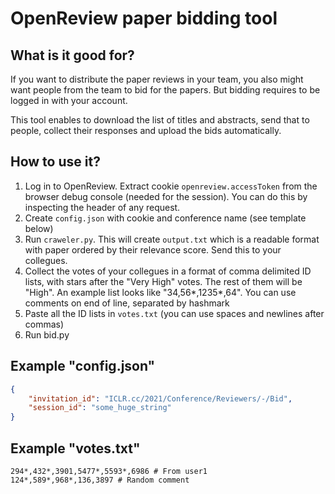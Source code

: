# OpenReview paper bidding tool

## What is it good for?

If you want to distribute the paper reviews in your team, you also might want people from the team to bid for the papers. But bidding requires to be logged in with your account.

This tool enables to download the list of titles and abstracts, send that to people, collect their responses and upload the bids automatically.

## How to use it?

1) Log in to OpenReview. Extract cookie ```openreview.accessToken``` from the browser debug console (needed for the session). You can do this by inspecting the header of any request.
2) Create ```config.json``` with cookie and conference name (see template below)
3) Run ```craweler.py```. This will create ```output.txt``` which is a readable format with paper ordered by their relevance score. Send this to your collegues.
4) Collect the votes of your collegues in a format of comma delimited ID lists, with stars after the "Very High" votes. The rest of them will be "High". An example list looks like "34,56*,1235*,64". You can use comments on end of line, separated by hashmark
5) Paste all the ID lists in ```votes.txt``` (you can use spaces and newlines after commas)
6) Run bid.py

## Example "config.json"

```json
{
    "invitation_id": "ICLR.cc/2021/Conference/Reviewers/-/Bid",
    "session_id": "some_huge_string"
}
```

## Example "votes.txt"

```
294*,432*,3901,5477*,5593*,6986 # From user1
124*,589*,968*,136,3897 # Random comment
```